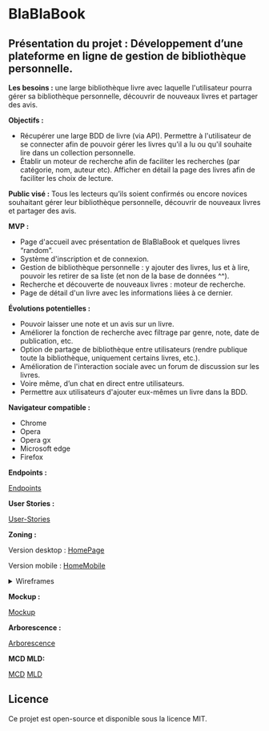 

# BlaBlaBook

## Présentation du projet : Développement d’une plateforme en ligne de gestion de bibliothèque personnelle.

**Les besoins :** une large bibliothèque livre avec laquelle l'utilisateur pourra gérer sa bibliothèque personnelle, découvrir de nouveaux livres et partager des avis.

**Objectifs :**
 - Récupérer une large BDD de livre (via API). Permettre à l'utilisateur de se connecter afin de pouvoir gérer les livres qu'il a lu ou qu'il souhaite lire dans un collection personnelle. 
 - Établir un moteur de recherche afin de faciliter les recherches (par catégorie, nom, auteur etc). Afficher en détail la page des livres afin de faciliter les choix de lecture.

**Public visé :**
Tous les lecteurs qu’ils soient confirmés ou encore novices souhaitant gérer leur bibliothèque personnelle, découvrir de nouveaux livres et partager des avis.

**MVP :** 
- Page d'accueil avec présentation de BlaBlaBook et quelques livres “random”.
- Système d'inscription et de connexion.
- Gestion de bibliothèque personnelle : y ajouter des livres, lus et à lire, pouvoir les retirer de sa liste (et non de la base de données ^^).
- Recherche et découverte de nouveaux livres : moteur de recherche.
- Page de détail d'un livre avec les informations liées à ce dernier.

**Évolutions potentielles :**
- Pouvoir laisser une note et un avis sur un livre.
- Améliorer la fonction de recherche avec filtrage par genre, note, date de publication, etc.
- Option de partage de bibliothèque entre utilisateurs (rendre publique toute la bibliothèque, uniquement certains livres, etc.).
- Amélioration de l'interaction sociale avec un forum de discussion sur les livres.
- Voire même, d’un chat en direct entre utilisateurs.
- Permettre aux utilisateurs d'ajouter eux-mêmes un livre dans la BDD.

**Navigateur compatible :**
- Chrome
- Opera
- Opera gx
- Microsoft edge
- Firefox

**Endpoints :**

[Endpoints](/blabla-book-back/docs/endpoints.md)

**User Stories :**

[User-Stories](/blabla-book-back/docs/user-stories.md)

**Zoning :**

Version desktop : [HomePage](/blabla-book-back/docs/zoning/homepage/zoning_desktop.png)

Version mobile : [HomeMobile](/blabla-book-back/docs/zoning/homepage/zoning_mobile.png)

<details>
<summary>Wireframes</summary><br>
   Mobile :

 - Page d'accueil et page de recherche pour les utilisateurs et visiteurs : [lien](/blabla-book-back/docs/...)
  
 - Pages de profil et détail d'un livre : [lien](/blabla-book-back/docs/...)

Desktop :
 - Page d'accueil et page des categories pour les utilisateurs et visiteurs : [lien](/blabla-book-back/docs/...)
 - Page de détail d'un livre : [lien](/blabla-book-back/docs/...)
 - Page de la bibliotheque et du compte pour les utilisateurs

</details>

**Mockup :**

[Mockup](lien)


**Arborescence :**

[Arborescence](lien)


**MCD MLD:**

[MCD](lien)
[MLD](lien)



## Licence

Ce projet est open-source et disponible sous la licence MIT.
